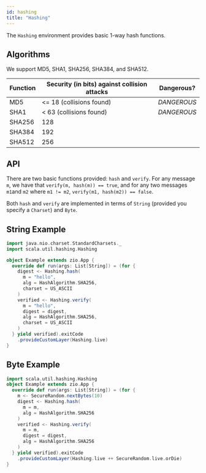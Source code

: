 ```yaml
---
id: hashing
title: "Hashing"
---
```


The `Hashing` environment provides basic 1-way hash functions.

## Algorithms
We support MD5, SHA1, SHA256, SHA384, and SHA512.

| Function | Security (in bits) against collision attacks | Dangerous?  |
|----------|----------------------------------------------|-------------|
| MD5      | <= 18 (collisions found)                     | *DANGEROUS* |
| SHA1     | < 63 (collisions found)                      | *DANGEROUS* |
| SHA256   | 128                                          |             |
| SHA384   | 192                                          |             |
| SHA512   | 256                                          |             |

## API
There are two basic functions provided: `hash` and `verify`.
For any message `m`, we have that `verify(m, hash(m)) == true`,
and for any two messages `m1`and `m2` where `m1 != m2`,
`verify(m1, hash(m2)) == false`.

Both `hash` and `verify` are implemented in terms of 
`String` (provided you specify a `Charset`) and `Byte`.

## String Example
```scala
import java.nio.charset.StandardCharsets._
import scala.util.hashing.Hashing

object Example extends zio.App {
  override def run(args: List[String]) = (for {
    digest <- Hashing.hash(
      m = "hello",
      alg = HashAlgorithm.SHA256,
      charset = US_ASCII
    )
    verified <- Hashing.verify(
      m = "hello",
      digest = digest,
      alg = HashAlgorithm.SHA256,
      charset = US_ASCII
    )
  } yield verified).exitCode
    .provideCustomLayer(Hashing.live)
}
```

## Byte Example
```scala
import scala.util.hashing.Hashing
object Example extends zio.App {
  override def run(args: List[String]) = (for {
    m <- SecureRandom.nextBytes(10)
    digest <- Hashing.hash(
      m = m,
      alg = HashAlgorithm.SHA256
    )
    verified <- Hashing.verify(
      m = m,
      digest = digest,
      alg = HashAlgorithm.SHA256
    )
  } yield verified).exitCode
    .provideCustomLayer(Hashing.live ++ SecureRandom.live.orDie)
}
```
